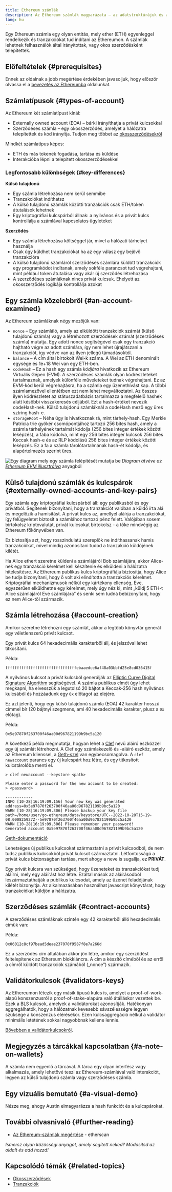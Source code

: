 ```yaml
---
title: Ethereum számlák
description: Az Ethereum számlák magyarázata – az adatstruktúrájuk és a kapcsolatuk a kulcspár kriptográfiával.
lang: hu
---
```


Egy Ethereum számla egy olyan entitás, mely ether (ETH) egyenleggel rendelkezik és tranzakciókat tud indítani az Ethereumon. A számlák lehetnek felhasználók által irányítottak, vagy okos szerződésként telepítettek.

## Előfeltételek {#prerequisites}

Ennek az oldalnak a jobb megértése érdekében javasoljuk, hogy először olvassa el a [bevezetés az Ethereumba](/developers/docs/intro-to-ethereum/) oldalunkat.

## Számlatípusok {#types-of-account}

Az Ethereum két számlatípust kínál:

- Externally owned account (EOA) – bárki irányíthatja a privát kulcsokkal
- Szerződéses számla – egy okosszerződés, amelyet a hálózatra telepítettek és kód irányítja. Tudjon meg többet az [okosszerződésekről](/developers/docs/smart-contracts/)

Mindkét számlatípus képes:

- ETH és más tokenek fogadása, tartása és küldése
- Interakcióba lépni a telepített okosszerződésekkel

### Legfontosabb különbségek {#key-differences}

**Külső tulajdonú**

- Egy számla létrehozása nem kerül semmibe
- Tranzakciókat indíthatsz
- A külső tulajdonú számlák közötti tranzakciók csak ETH/token átutalások lehetnek
- Egy kriptográfiai kulcspárból állnak: a nyilvános és a privát kulcs kontrollálja a számlával kapcsolatos ügyleteket

**Szerződés**

- Egy számla létrehozása költséggel jár, mivel a hálózati tárhelyet használja
- Csak úgy küldhet tranzakciókat ha az egy válasz egy bejövő tranzakcióra
- A külső tulajdonú számláról szerződéses számlára küldött tranzakciók egy programkódot indítanak, amely sokféle parancsot tud végrehajtani, mint például token átutalása vagy akár új szerződés létrehozása
- A szerződéses számláknak nincs privát kulcsuk. Ehelyett az okosszerződés logikája kontrollálja azokat

## Egy számla közelebbről {#an-account-examined}

Az Ethereum számláknak négy mezőjük van:

- `nonce` – Egy számláló, amely az elküldött tranzakciók számát (külső tulajdonú számla) vagy a létrehozott szerződések számát (szerződéses számla) mutatja. Egy adott nonce segítségével csak egy tranzakció hajtható végre az adott számlára, így nem lehet újrajátszani a tranzakciót, így védve van az ilyen jellegű támadásoktól.
- `balance` – A cím által birtokolt Wei-k száma. A Wei az ETH denominált egysége és 1e+18 Wei van egy ETH-ben.
- `codeHash` – Ez a hash egy számla _kódjára_ hivatkozik az Ethereum Virtuális Gépen (EVM). A szerződéses számlák olyan kódrészleteket tartalmaznak, amelyek különféle műveleteket tudnak végrehajtani. Ez az EVM-kód kerül végrehajtásra, ha a számla egy üzenethívást kap. A többi számlamezővel ellentétben ezt nem lehet megváltoztatni. Az összes ilyen kódrészletet az státuszadatbázis tartalmazza a megfelelő hashek alatt későbbi visszakeresés céljából. Ezt a hash-értéket nevezik codeHash-nek. Külső tulajdonú számláknál a codeHash mező egy üres sztring hash-e.
- `storageRoot` – Néha úgy is hivatkoznak rá, mint tárhely-hash. Egy Merkle Patricia trie gyökér csomópontjához tartozó 256 bites hash, amely a számla tárhelyének tartalmát kódolja (256 bites integer értékek közötti leképzés), a fába kódolva, mint egy 256 bites integer kulcsok 256 bites Keccak hash-e és az RLP kódolású 256 bites integer értékek közötti leképzés. Ez a fa a számla tárolótartalmának hash-ét kódolja, és alapértelmezés szerint üres.

![Egy diagram mely egy számla felépítését mutatja be](./accounts.png) _Diagram átvéve az [Ethereum EVM illusztrálva](https://takenobu-hs.github.io/downloads/ethereum_evm_illustrated.pdf)_ anyagból

## Külső tulajdonú számlák és kulcspárok {#externally-owned-accounts-and-key-pairs}

Egy számla egy kriptográfiai kulcspárból áll: egy publikusból és egy privátból. Segítenek bizonyítani, hogy a tranzakciót valóban a küldő írta alá és megelőzik a hamisítást. A privát kulcs az, amellyel aláírja a tranzakciókat, így felügyeletet biztosít a számlához tartozó pénz felett. Valójában sosem birtokolsz kriptovalutát, privát kulcsokat birtokolsz - a tőke mindvégig az Ethereum főkönyvében van.

Ez biztosítja azt, hogy rosszindulatú szereplők ne indíthassanak hamis tranzakciókat, mivel mindig azonosítani tudod a tranzakció küldőjének kilétét.

Ha Alice ethert szeretne küldeni a számlájáról Bob számlájára, akkor Alice-nek egy tranzakció kérelmet kell készítenie és elküldeni a hálózatra hitelesítésre. Az Ethereum publikus kulcs kriptográfiája biztosítja, hogy Alice be tudja bizonyítani, hogy ő volt aki elindította a tranzakciós kérelmet. Kriptográfiai mechanizmusok nélkül egy kártékony ellenség, Eve, egyszerűen elküldhetne egy kérelmet, mely úgy néz ki, mint „küldj 5 ETH-t Alice számlájáról Eve számlájára” és senki sem tudná bebizonyítani, hogy ez nem Alice-től származik.

## Számla létrehozása {#account-creation}

Amikor szeretne létrehozni egy számlát, akkor a legtöbb könyvtár generál egy véletlenszerű privát kulcsot.

Egy privát kulcs 64 hexadecimális karakterből áll, és jelszóval lehet titkosítani.

Példa:

`fffffffffffffffffffffffffffffffebaaedce6af48a03bbfd25e8cd036415f`

A nyilvános kulcsot a privát kulcsból generálják az [Elliptic Curve Digital Signature Algorithm](https://wikipedia.org/wiki/Elliptic_Curve_Digital_Signature_Algorithm) segítségével. A számla publikus címét úgy lehet megkapni, ha elvesszük a legutolsó 20 bájtot a Keccak-256 hash nyilvános kulcsából és hozzáadunk egy `0x` előtagot az elejére.

Ez azt jelenti, hogy egy külső tulajdonú számla (EOA) 42 karakter hosszú címmel bír (20 bájtnyi szegmens, ami 40 hexadecimális karakter, plusz a `0x` előtag).

Példa:

`0x5e97870f263700f46aa00d967821199b9bc5a120`

A következő példa megmutatja, hogyan lehet a [Clef](https://geth.ethereum.org/docs/tools/clef/introduction) nevű aláíró eszközzel egy új számlát létrehozni. A Clef egy számlakezelő és -aláíró eszköz, amely az Ethereum klienssel, a [Geth-szel](https://geth.ethereum.org) van egybecsomagolva. A `clef newaccount` parancs egy új kulcspárt hoz létre, és egy titkosított kulcstárolóba menti el.

```
> clef newaccount --keystore <path>

Please enter a password for the new account to be created:
> <password>

------------
INFO [10-28|16:19:09.156] Your new key was generated       address=0x5e97870f263700f46aa00d967821199b9bc5a120
WARN [10-28|16:19:09.306] Please backup your key file      path=/home/user/go-ethereum/data/keystore/UTC--2022-10-28T15-19-08.000825927Z--5e97870f263700f46aa00d967821199b9bc5a120
WARN [10-28|16:19:09.306] Please remember your password!
Generated account 0x5e97870f263700f46aa00d967821199b9bc5a120
```

[Geth-dokumentáció](https://geth.ethereum.org/docs)

Lehetséges új publikus kulcsokat származtatni a privát kulcsodból, de nem tudsz publikus kulcsokból privát kulcsot származtatni. Létfontosságú a privát kulcs biztonságban tartása, mert ahogy a neve is sugallja, ez  **PRIVÁT**.

Egy privát kulcsra van szükséged, hogy üzeneteket és tranzakciókat tudj aláírni, mely egy aláírást hoz létre. Ezáltal mások az aláírásodból leszármaztathatják a publikus kulcsodat, amely az üzenet feladójának kilétét bizonyítja. Az alkalmazásában használhat javascript könyvtárat, hogy tranzakciókat küldjön a hálózatra.

## Szerződéses számlák {#contract-accounts}

A szerződéses számláknak szintén egy 42 karakterből álló hexadecimális címük van:

Példa:

`0x06012c8cf97bead5deae237070f9587f8e7a266d`

Ez a szerződés cím általában akkor jön létre, amikor egy szerződést feltelepítenek az Ethereum blokkláncra. A cím a készítő címéből és az erről a címről küldött tranzakciók számából („nonce”) származik.

## Validátorkulcsok {#validators-keys}

Az Ethereumon létezik egy másik típusú kulcs is, amelyet a proof-of-work-alapú konszenzusról a proof-of-stake-alapúra való átálláskor vezettek be. Ezek a BLS kulcsok, amelyek a validátorokat azonosítják. Hatékonyan aggregálhatók, hogy a hálózatnak kevesebb sávszélességre legyen szüksége a konszenzus elérésekor. Ezen kulcsaggregáció nélkül a validátor minimális letétének sokkal nagyobbnak kellene lennie.

[Bővebben a validátorkulcsokról](/developers/docs/consensus-mechanisms/pos/keys/).

## Megjegyzés a tárcákkal kapcsolatban {#a-note-on-wallets}

A számla nem egyenlő a tárcával. A tárca egy olyan interfész vagy alkalmazás, amely lehetővé teszi az Ethereum-számlával való interakciót, legyen az külső tulajdonú számla vagy szerződéses számla.

## Egy vizuális bemutató {#a-visual-demo}

Nézze meg, ahogy Austin elmagyarázza a hash funkciót és a kulcspárokat.

<YouTube id="QJ010l-pBpE" />

<YouTube id="9LtBDy67Tho" />

## További olvasnivaló {#further-reading}

- [Az Ethereum-számlák megértése](https://info.etherscan.com/understanding-ethereum-accounts/) - etherscan

_Ismersz olyan közösségi anyagot, amely segített neked? Módosítsd az oldalt és add hozzá!_

## Kapcsolódó témák {#related-topics}

- [Okosszerződések](/developers/docs/smart-contracts/)
- [Tranzakciók](/developers/docs/transactions/)

